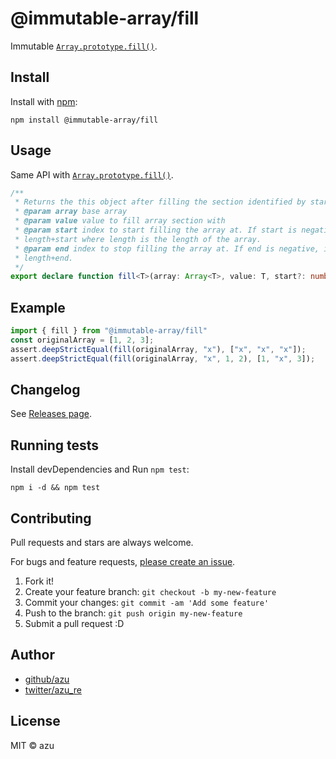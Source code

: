 # @immutable-array/fill

Immutable [`Array.prototype.fill()`](https://developer.mozilla.org/ja/docs/Web/JavaScript/Reference/Global_Objects/Array/fill).

## Install

Install with [npm](https://www.npmjs.com/):

    npm install @immutable-array/fill

## Usage

Same API with [`Array.prototype.fill()`](https://developer.mozilla.org/ja/docs/Web/JavaScript/Reference/Global_Objects/Array/fill).

```ts
/**
 * Returns the this object after filling the section identified by start and end with value
 * @param array base array
 * @param value value to fill array section with
 * @param start index to start filling the array at. If start is negative, it is treated as
 * length+start where length is the length of the array.
 * @param end index to stop filling the array at. If end is negative, it is treated as
 * length+end.
 */
export declare function fill<T>(array: Array<T>, value: T, start?: number, end?: number): Array<T>;
```

## Example

```js
import { fill } from "@immutable-array/fill" 
const originalArray = [1, 2, 3];
assert.deepStrictEqual(fill(originalArray, "x"), ["x", "x", "x"]);
assert.deepStrictEqual(fill(originalArray, "x", 1, 2), [1, "x", 3]);
```

## Changelog

See [Releases page](https://github.com/azu/immutable-array-prototype/releases).

## Running tests

Install devDependencies and Run `npm test`:

    npm i -d && npm test

## Contributing

Pull requests and stars are always welcome.

For bugs and feature requests, [please create an issue](https://github.com/azu/immutable-array-prototype/issues).

1. Fork it!
2. Create your feature branch: `git checkout -b my-new-feature`
3. Commit your changes: `git commit -am 'Add some feature'`
4. Push to the branch: `git push origin my-new-feature`
5. Submit a pull request :D

## Author

- [github/azu](https://github.com/azu)
- [twitter/azu_re](https://twitter.com/azu_re)

## License

MIT © azu
